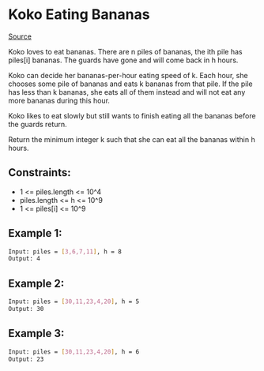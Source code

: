 # Koko Eating Bananas
[Source](https://leetcode.com/problems/koko-eating-bananas/)

Koko loves to eat bananas. There are n piles of bananas, the ith pile has piles[i] bananas. The guards have gone and will come back in h hours.

Koko can decide her bananas-per-hour eating speed of k. Each hour, she chooses some pile of bananas and eats k bananas from that pile. If the pile has less than k bananas, she eats all of them instead and will not eat any more bananas during this hour.

Koko likes to eat slowly but still wants to finish eating all the bananas before the guards return.

Return the minimum integer k such that she can eat all the bananas within h hours.

## Constraints:

 - 1 <= piles.length <= 10^4
 - piles.length <= h <= 10^9
 - 1 <= piles[i] <= 10^9

## Example 1:
```sh
Input: piles = [3,6,7,11], h = 8
Output: 4
```

## Example 2:
```sh
Input: piles = [30,11,23,4,20], h = 5
Output: 30
```

## Example 3:
```sh
Input: piles = [30,11,23,4,20], h = 6
Output: 23
```